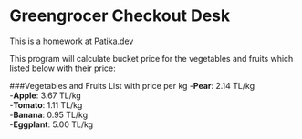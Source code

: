 # Greengrocer Checkout Desk

This is a homework at [Patika.dev](https://app.patika.dev/egitimler/java-ile-backend-web-development-patikasi/java101/odev-manav-kasa)

This program will calculate bucket price for the vegetables and fruits which listed below with their price:

###Vegetables and Fruits List with price per kg
-**Pear**: 2.14 TL/kg  
-**Apple**: 3.67 TL/kg \
-**Tomato**: 1.11 TL/kg \
-**Banana**: 0.95 TL/kg \
-**Eggplant**: 5.00 TL/kg
